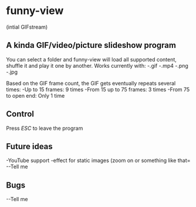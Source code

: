 # funny-view
(intial GIFstream)
## A kinda GIF/video/picture slideshow program

You can select a folder and funny-view will load all supported content, shuffle it and play it one by another.
Works currently with:
-.gif
-.mp4
-.png
-.jpg

Based on the GIF frame count, the GIF gets eventually repeats several times:
-Up to 15 frames: 9 times
-From 15 up to 75 frames: 3 times
-From 75 to open end: Only 1 time

## Control
Press _ESC_ to leave the program

## Future ideas
-YouTube support
-effect for static images (zoom on or something like that=
--Tell me

## Bugs
--Tell me
